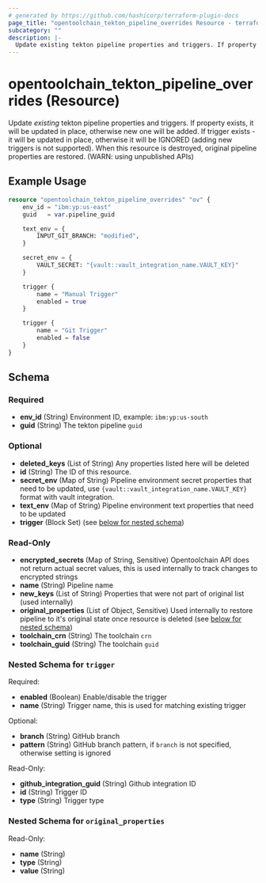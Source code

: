 ```yaml
---
# generated by https://github.com/hashicorp/terraform-plugin-docs
page_title: "opentoolchain_tekton_pipeline_overrides Resource - terraform-provider-opentoolchain"
subcategory: ""
description: |-
  Update existing tekton pipeline properties and triggers. If property exists, it will be updated in place, otherwise new one will be added. If trigger exists - it will be updated in place, otherwise it will be IGNORED (adding new triggers is not supported). When this resource is destroyed, original pipeline properties are restored. (WARN: using unpublished APIs)
---
```


# opentoolchain_tekton_pipeline_overrides (Resource)

Update *existing* tekton pipeline properties and triggers. If property exists, it will be updated in place, otherwise new one will be added. If trigger exists - it will be updated in place, otherwise it will be IGNORED (adding new triggers is not supported). When this resource is destroyed, original pipeline properties are restored. (WARN: using unpublished APIs)

## Example Usage

```terraform
resource "opentoolchain_tekton_pipeline_overrides" "ov" {
    env_id = "ibm:yp:us-east"
    guid   = var.pipeline_guid

    text_env = {
        INPUT_GIT_BRANCH: "modified",
    }

    secret_env = {
        VAULT_SECRET: "{vault::vault_integration_name.VAULT_KEY}"
    }

    trigger {
        name = "Manual Trigger"
        enabled = true
    }

    trigger {
        name = "Git Trigger"
        enabled = false
    }
}
```

<!-- schema generated by tfplugindocs -->
## Schema

### Required

- **env_id** (String) Environment ID, example: `ibm:yp:us-south`
- **guid** (String) The tekton pipeline `guid`

### Optional

- **deleted_keys** (List of String) Any properties listed here will be deleted
- **id** (String) The ID of this resource.
- **secret_env** (Map of String) Pipeline environment secret properties that need to be updated, use `{vault::vault_integration_name.VAULT_KEY}` format with vault integration.
- **text_env** (Map of String) Pipeline environment text properties that need to be updated
- **trigger** (Block Set) (see [below for nested schema](#nestedblock--trigger))

### Read-Only

- **encrypted_secrets** (Map of String, Sensitive) Opentoolchain API does not return actual secret values, this is used internally to track changes to encrypted strings
- **name** (String) Pipeline name
- **new_keys** (List of String) Properties that were not part of original list (used internally)
- **original_properties** (List of Object, Sensitive) Used internally to restore pipeline to it's original state once resource is deleted (see [below for nested schema](#nestedatt--original_properties))
- **toolchain_crn** (String) The toolchain `crn`
- **toolchain_guid** (String) The toolchain `guid`

<a id="nestedblock--trigger"></a>
### Nested Schema for `trigger`

Required:

- **enabled** (Boolean) Enable/disable the trigger
- **name** (String) Trigger name, this is used for matching existing trigger

Optional:

- **branch** (String) GitHub branch
- **pattern** (String) GitHub branch pattern, if `branch` is not specified, otherwise setting is ignored

Read-Only:

- **github_integration_guid** (String) Github integration ID
- **id** (String) Trigger ID
- **type** (String) Trigger type


<a id="nestedatt--original_properties"></a>
### Nested Schema for `original_properties`

Read-Only:

- **name** (String)
- **type** (String)
- **value** (String)


